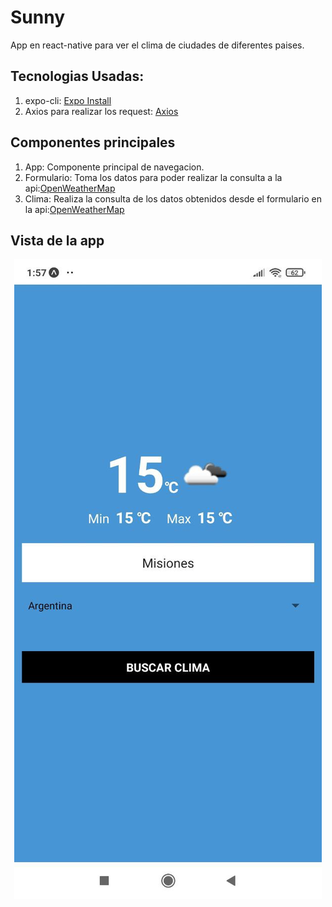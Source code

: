 # Sunny
App en react-native para ver el clima de ciudades de diferentes paises.

## Tecnologias Usadas:
1. expo-cli: [Expo Install](https://docs.expo.dev/get-started/installation/)
2. Axios para realizar los request: [Axios](https://axios-http.com/docs/intro)

## Componentes principales
1. App: Componente principal de navegacion.
2. Formulario: Toma los datos para poder realizar la consulta a la api:[OpenWeatherMap](http://openweathermap.org)
3. Clima: Realiza la consulta de los datos obtenidos desde el formulario en la api:[OpenWeatherMap](http://openweathermap.org)

## Vista de la app
<p align="center"><img src="app_demo.jpeg" /></p>

